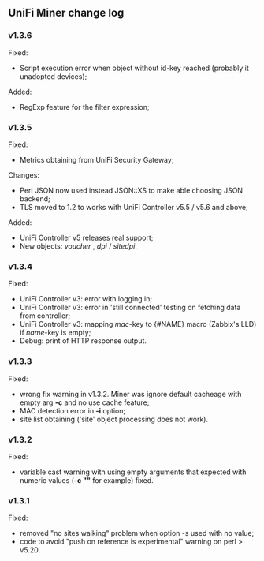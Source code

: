 ## UniFi Miner change log 

### v1.3.6
Fixed:
- Script execution error when object without id-key reached (probably it unadopted devices);

Added:
- RegExp feature for the filter expression; 

### v1.3.5
Fixed:
- Metrics obtaining from UniFi Security Gateway;

Changes:
- Perl JSON now used instead JSON::XS to make able choosing JSON backend;  
- TLS moved to 1.2 to works with UniFi Controller v5.5 / v5.6 and above;

Added:
- UniFi Controller v5 releases real support; 
- New objects: _voucher_ , _dpi_ / _sitedpi_.

### v1.3.4
Fixed:
- UniFi Controller v3: error with logging in;
- UniFi Controller v3: error in 'still connected' testing on fetching data from controller;
- UniFi Controller v3: mapping _mac_-key to {#NAME} macro (Zabbix's LLD) if _name_-key is empty;
- Debug: print of HTTP response output.

### v1.3.3
Fixed:
- wrong fix warning in v1.3.2. Miner was ignore default cacheage with empty arg **-c** and no use cache feature;
- MAC detection error in **-i** option;
- site list obtaining ('site' object processing does not work).


### v1.3.2
Fixed:
- variable cast warning with using empty arguments that expected with numeric values (**-c ""** for example) fixed.

### v1.3.1
Fixed:
- removed "no sites walking" problem when option -s used with no value;
- code to avoid "push on reference is experimental" warning on perl > v5.20.

